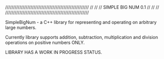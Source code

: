/////////////////////////////////////////////////////
//                                                 //
//         SIMPLE BIG NUM 0.1                      //
//                                                 //
/////////////////////////////////////////////////////


SimpleBigNum - a C++ library for representing and operating on arbitrary large numbers.

Currently library supports addition, subtraction, multiplication and division operations on positive numbers ONLY.

LIBRARY HAS A WORK IN PROGRESS STATUS.